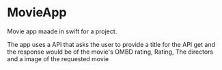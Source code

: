 # MovieApp

Movie app maade in swift for a project.

The app uses a API that asks the user to provide a title for the API get and the response would be of the movie's OMBD rating, Rating, The directors and a image of the requested movie

